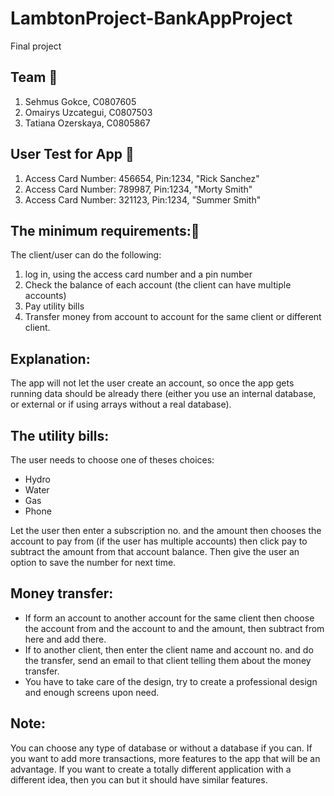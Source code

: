 # LambtonProject-BankAppProject
Final project

## Team 👥
1. Sehmus Gokce, C0807605
2. Omairys Uzcategui, C0807503 
3. Tatiana Ozerskaya, C0805867

## User Test for App 👤
1.  Access Card Number: 456654, Pin:1234, "Rick Sanchez"
2.  Access Card Number: 789987, Pin:1234, "Morty Smith"
3.  Access Card Number: 321123, Pin:1234, "Summer Smith"

## The minimum requirements:📲
The client/user can do the following:
1.	log in, using the access card number and a pin number
2.	Check the balance of each account (the client can have multiple accounts)
3.	Pay utility bills
4.	Transfer money from account to account for the same client or different client.

## Explanation:
The app will not let the user create an account, so once the app gets running data should be already there (either you use an internal database, or external or if using arrays without a real database).

## The utility bills: 
The user needs to choose one of theses choices:
-	Hydro
-	Water
-	Gas
-	Phone

Let the user then enter a subscription no. and the amount then chooses the account to pay from (if the user has multiple accounts) then click pay to subtract the amount from that account balance. Then give the user an option to save the number for next time.

## Money transfer:
-   If form an account to another account for the same client then choose the account from and the account to and the amount, then subtract from here and add there.
- 	If to another client, then enter the client name and account no. and do the transfer, send an email to that client telling them about the money transfer.
- 	You have to take care of the design, try to create a professional design and enough screens upon need. 

## Note: 
You can choose any type of database or without a database if you can.
If you want to add more transactions, more features to the app that will be an advantage.
If you want to create a totally different application with a different idea, then you can but it should have similar features. 

